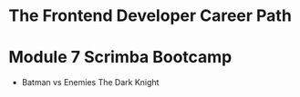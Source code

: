 # The Frontend Developer Career Path

# Module 7 Scrimba Bootcamp

- Batman vs Enemies
The Dark Knight

